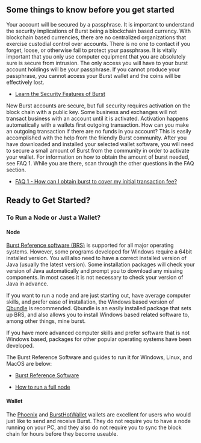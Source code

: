 Some things to know before you get started
-----------
Your account will be secured by a passphrase. It is important to understand the security implications of Burst being a blockchain based currency. With blockchain based currencies, there are no centralized organizations that exercise custodial control over accounts. There is no one to contact if you forget, loose, or otherwise fail to protect your passphrase. It is vitally important that you only use computer equipment that you are absolutely sure is secure from intrusion. The only access you will have to your burst account holdings will be your passphrase. If you cannot produce your passphrase, you cannot access your Burst wallet and the coins will be effectively lost.

-   [Learn the Security Features of Burst](secure-your-burst.md)

New Burst accounts are secure, but full security requires activation on the block chain with a public key. Some business and exchanges will not transact business with an account until it is activated. Activation happens automatically with a wallets first outgoing transaction. How can you make an outgoing transaction if there are no funds in you account? This is easily accomplished with the help from the friendly Burst community. After you have downloaded and installed your selected wallet software, you will need to secure a small amount of Burst from the community in order to activate your wallet. For information on how to obtain the amount of burst needed, see FAQ 1. While you are there, scan through the other questions in the FAQ section.

-   [FAQ 1 - How can I obtain burst to cover my initial transaction fee?](faq.md)

Ready to Get Started?
------------
### To Run a Node or Just a Wallet?
#### Node
[Burst Reference software (BRS)](burst-reference-software.md) is supported for all major operating systems. However, some programs developed for Windows require a 64bit installed version. You will also need to have a correct installed version of Java (usually the latest version). Some installation packages will check your version of Java automatically and prompt you to download any missing components. In most cases it is not necessary to check your version of Java in advance.

If you want to run a node and are just starting out, have average computer skills, and prefer ease of installation, the Windows based version of [Qbundle](qbundle.md) is recommended. Qbundle is an easily installed package that sets up BRS, and also allows you to install Windows based related software to, among other things, mine burst.

If you have more advanced computer skills and prefer software that is not Windows based, packages for other popular operating systems have been developed.

The Burst Reference Software and guides to run it for Windows, Linux, and MacOS are below:

-   [Burst Reference Software](https://github.com/burst-apps-team/burstcoin/releases)

- [How to run a full node](burst-reference-software.md)
#### Wallet
The [Phoenix](../burst-software/#phoenix) and [BurstHotWallet](../burst-software/#bursthotwallet) wallets are excellent for users who would just like to send and receive Burst. They do not require you to have a node running on your PC, and they also do not require you to sync the block chain for hours before they become useable. 